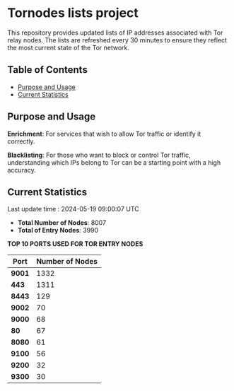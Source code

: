 # Tornodes lists project

This repository provides updated lists of IP addresses associated with Tor relay nodes. The lists are refreshed every 30 minutes to ensure they reflect the most current state of the Tor network.

## Table of Contents

- [Purpose and Usage](#purpose-and-usage)
- [Current Statistics](#current-statistics)


## Purpose and Usage

**Enrichment**: For services that wish to allow Tor traffic or identify it correctly.

**Blacklisting**: For those who want to block or control Tor traffic, understanding which IPs belong to Tor can be a starting point with a high accuracy.

## Current Statistics

Last update time : 2024-05-19 09:00:07 UTC

- **Total Number of Nodes**: 8007
- **Total of Entry Nodes**: 3990

**TOP 10 PORTS USED FOR TOR ENTRY NODES**

| **Port** | **Number of Nodes** |
|------|-----------------|
| **9001**   | 1332  |
| **443**   | 1311  |
| **8443**   | 129  |
| **9002**   | 70  |
| **9000**   | 68  |
| **80**   | 67  |
| **8080**   | 61  |
| **9100**   | 56  |
| **9200**   | 32  |
| **9300**   | 30  |

